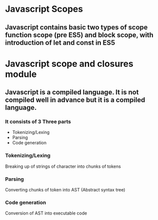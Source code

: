 # Javascript Scopes

## Javascript contains basic two types of scope function scope (pre ES5) and block scope, with introduction of let and const in ES5


# Javascript scope and closures module

## Javascript is a compiled language. It is not compiled well in advance but it is a compiled language.

### It consists of 3 Three parts
* Tokenizing/Lexing
* Parsing
* Code generation


### Tokenizing/Lexing 
Breaking up of strings of character into chunks of tokens

### Parsing 

Converting chunks of token into AST (Abstract syntax tree)

### Code generation

Conversion of AST into executable code
